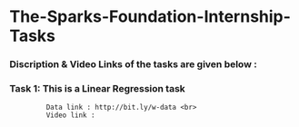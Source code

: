 # The-Sparks-Foundation-Internship-Tasks
### Discription & Video Links of the tasks are given below :

### Task 1: This is a Linear Regression task <br>
             Data link : http://bit.ly/w-data <br>
             Video link :

